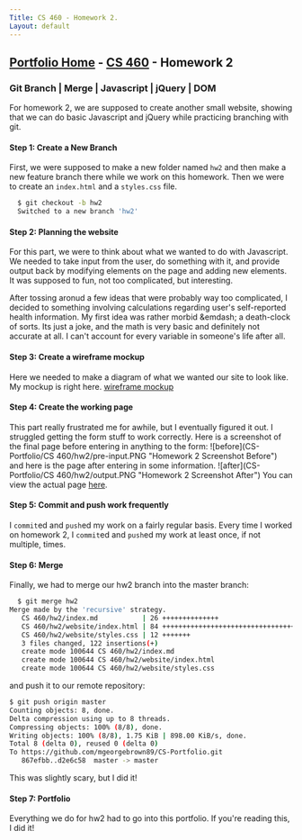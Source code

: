 ```yaml
---
Title: CS 460 - Homework 2.
Layout: default
---
```

## [Portfolio Home](https://mgeorgebrown89.github.io/CS-Portfolio) - [CS 460](../hw2) - Homework 2

### Git Branch | Merge | Javascript | jQuery | DOM

For homework 2, we are supposed to create another small website, showing that we can do basic Javascript and jQuery while practicing branching with git. 

#### Step 1: Create a New Branch
First, we were supposed to make a new folder named `hw2` and then make a new feature branch there while we work on this homework. Then we were to create an `index.html` and a `styles.css` file. 
```bash
  $ git checkout -b hw2
  Switched to a new branch 'hw2'
```

#### Step 2: Planning the website
For this part, we were to think about what we wanted to do with Javascript. We needed to take input from the user, do something with it, and provide output back by modifying elements on the page and adding new elements. It was supposed to fun, not too complicated, but interesting. 

After tossing aronud a few ideas that were probably way too complicated, I decided to something involving calculations regarding user's self-reported health information. My first idea was rather morbid &emdash; a death-clock of sorts. Its just a joke, and the math is very basic and definitely not accurate at all. I  can't account for every variable in someone's life after all. 

#### Step 3: Create a wireframe mockup
Here we needed to make a diagram of what we wanted our site to look like. My mockup is right here.
[wireframe mockup](https://github.com/mgeorgebrown89/CS-Portfolio/blob/master/CS%20460/hw2/wireframemockuphw2.png)

#### Step 4: Create the working page
This part really frustrated me for awhile, but I eventually figured it out. I struggled getting the form stuff to work correctly.
Here is a screenshot of the final page before entering in anything to the form:
![before](CS-Portfolio/CS 460/hw2/pre-input.PNG "Homework 2 Screenshot Before")
and here is the page after entering in some information.
![after](CS-Portfolio/CS 460/hw2/output.PNG "Homework 2 Screenshot After")
You can view the actual page [here](website/index.html).

#### Step 5: Commit and push work frequently
I `commit`ed and `push`ed my work on a fairly regular basis. Every time I worked on homework 2, I `commit`ed and `push`ed my work at least once, if not multiple, times. 

#### Step 6: Merge
Finally, we had to merge our hw2 branch into the master branch:
```bash
  $ git merge hw2
Merge made by the 'recursive' strategy.
   CS 460/hw2/index.md           | 26 ++++++++++++++
   CS 460/hw2/website/index.html | 84 +++++++++++++++++++++++++++++++++++++++++++
   CS 460/hw2/website/styles.css | 12 +++++++
   3 files changed, 122 insertions(+)
   create mode 100644 CS 460/hw2/index.md
   create mode 100644 CS 460/hw2/website/index.html
   create mode 100644 CS 460/hw2/website/styles.css
```
and push it to our remote repository:
```bash
$ git push origin master
Counting objects: 8, done.
Delta compression using up to 8 threads.
Compressing objects: 100% (8/8), done.
Writing objects: 100% (8/8), 1.75 KiB | 898.00 KiB/s, done.
Total 8 (delta 0), reused 0 (delta 0)
To https://github.com/mgeorgebrown89/CS-Portfolio.git
   867efbb..d2e6c58  master -> master
```
This was slightly scary, but I did it!
 
#### Step 7: Portfolio
Everything we do for hw2 had to go into this portfolio. If you're reading this, I did it!